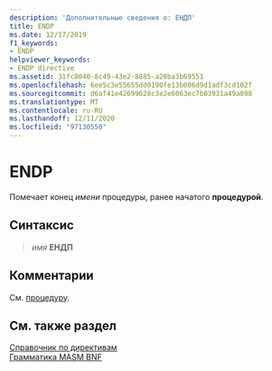 ```yaml
---
description: 'Дополнительные сведения о: ЕНДП'
title: ENDP
ms.date: 12/17/2019
f1_keywords:
- ENDP
helpviewer_keywords:
- ENDP directive
ms.assetid: 31fc8040-8c49-43e2-8885-a20ba3b69551
ms.openlocfilehash: 6ee5c3e55655dd0190fe13b006d9d1adf3cd102f
ms.sourcegitcommit: d6af41e42699628c3e2e6063ec7b03931a49a098
ms.translationtype: MT
ms.contentlocale: ru-RU
ms.lasthandoff: 12/11/2020
ms.locfileid: "97130550"
---
```

# <a name="endp"></a>ENDP

Помечает конец *имени* процедуры, ранее начатого **процедурой**.

## <a name="syntax"></a>Синтаксис

> *имя* **ЕНДП**

## <a name="remarks"></a>Комментарии

См. [процедуру](proc.md).

## <a name="see-also"></a>См. также раздел

[Справочник по директивам](directives-reference.md)\
[Грамматика MASM BNF](masm-bnf-grammar.md)
